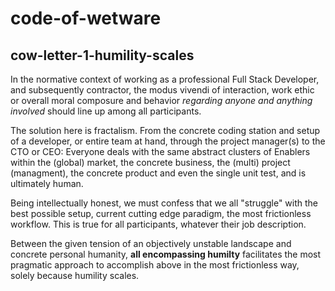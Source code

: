 # code-of-wetware
## cow-letter-1-humility-scales
In the normative context of working as a professional Full Stack Developer, and subsequently contractor, the modus vivendi of interaction, work ethic or overall moral composure and behavior _regarding anyone and anything involved_ should line up among all participants.

The solution here is fractalism. From the concrete coding station and setup of a developer, or entire team at hand, through the project manager(s) to the CTO or CEO: Everyone deals with the same abstract clusters of Enablers within the (global) market, the concrete business, the (multi) project (managment), the concrete product and even the single unit test, and is ultimately human.

Being intellectually honest, we must confess that we all "struggle" with the best possible setup, current cutting edge paradigm, the most frictionless workflow. This is true for all participants, whatever their job description.

Between the given tension of an objectively unstable landscape and concrete personal humanity, **all encompassing humilty** facilitates the most pragmatic approach to accomplish above in the most frictionless way, solely because humility scales.
